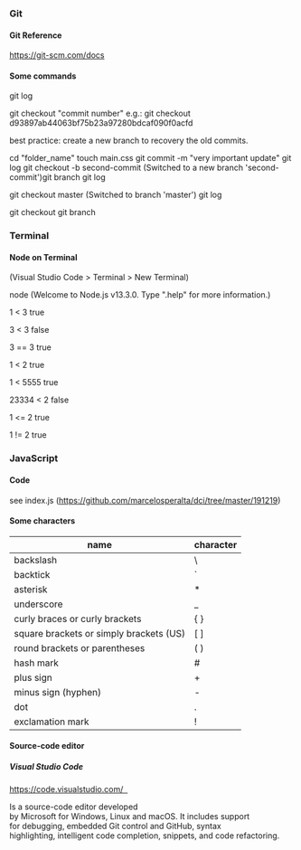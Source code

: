 ### Git

#### Git Reference

https://git-scm.com/docs

#### Some commands

git log

git checkout "commit number"
e.g.:
git checkout d93897ab44063bf75b23a97280bdcaf090f0acfd

best practice: create a new branch to recovery the old commits.

cd "folder_name"
touch main.css
git commit -m "very important update"
git log
git checkout -b second-commit (Switched to a new branch 'second-commit')git branch
git log

git checkout master (Switched to branch 'master')
git log

git checkout
git branch

### Terminal 

#### Node on Terminal

(Visual Studio Code > Terminal > New Terminal)

node (Welcome to Node.js v13.3.0. Type ".help" for more information.)

1 < 3
true

3 < 3
false

3 == 3
true

1 < 2
true

1 < 5555
true

23334 < 2
false

1 <= 2
true

1 != 2
true

### JavaScript

#### Code

see index.js (https://github.com/marcelosperalta/dci/tree/master/191219)

#### Some characters 

name | character
------------ | -------------
backslash | \
backtick | `
asterisk | *
underscore | _ 
curly braces or curly brackets | { }
square brackets or simply brackets (US) | [ ]
round brackets or parentheses | ( )
hash mark | #
plus sign | +
minus sign (hyphen) | -
dot | .
exclamation mark | !

#### Source-code editor

##### Visual Studio Code

https://code.visualstudio.com/  

Is a source-code editor developed by Microsoft for Windows, Linux and macOS. It includes support for debugging, embedded Git control and GitHub, syntax highlighting, intelligent code completion, snippets, and code refactoring.
